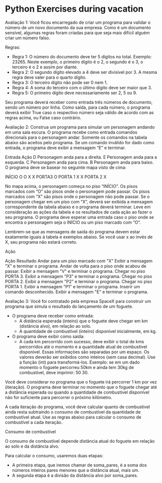 <h1>Python Exercises during vacation</h1>


<p>Avaliação 1: Você ficou encarregado de criar um programa para validar o número de um novo documento da sua empresa. Como é um documento sensível, algumas regras foram criadas para que seja mais difícil alguém criar um número falso.

Regras:

- Regra 1: O número do documento deve ter 5 dígitos no total. Exemplo: 23265. Neste exemplo, o primeiro dígito é o 2, o segundo é o 3, o terceiro é o 2 e assim por diante.
- Regra 2: O segundo dígito elevado a 4 deve ser divisível por 3. A mesma regra deve valer para o quarto dígito.
- Regra 3: O terceiro dígito não pode ser 0 nem 1.
- Regra 4: A soma do terceiro com o último dígito deve ser maior que 3.
- Regra 5: O primeiro dígito deve necessariamente ser 2, 5 ou 9.

Seu programa deverá receber como entrada três números de documento, sendo um número por linha. Como saída, para cada número, o programa deverá exibir True caso o respectivo número seja válido de acordo com as regras acima, ou False caso contrário.</p>


<p>Avaliação 2: Construa um programa para simular um personagem andando em uma sala escura. O programa recebe como entrada comandos direcionais para o personagem andar. Somente os comandos na tabela abaixo são aceitos pelo programa. Se um comando inválido for dado como entrada, o programa deve exibir a mensagem “E” e terminar.

Entrada	Ação
D	Personagem anda para a direita.
E	Personagem anda para a esquerda.
C	Personagem anda para cima.
B	Personagem anda para baixo.
O programa deve se basear no seguinte mapa visto de cima:

INÍCIO	  O	       O	       X
  X	    PORTA3	   O	     PORTA 1
  X	     X	    PORTA 2	    X
 
No mapa acima, o personagem começa no piso “INÍCIO”. Os pisos marcados com “O” são pisos onde o personagem pode passar. Os pisos marcados com “X” são pisos onde o personagem não pode passar. Se o personagem chegar em um piso com “X”, deverá ser exibida a mensagem correspondente da tabela abaixo e o programa deverá terminar. Leve em consideração as ações da tabela e os resultados de cada ação ao fazer o seu programa. O programa deve esperar uma entrada caso o piso onde se encontra o personagem seja o INÍCIO ou um piso marcado com “O”.

Lembrem-se que as mensagens de saída do programa devem estar exatamente iguais à tabela e exemplos abaixo. Se você usar x ao invés de X, seu programa não estará correto.

Ação

Ação	Resultado
Andar para um piso marcado com "X"	Exibir a mensagem "X" e terminar o programa.
Andar de volta para o piso onde acabou de passar.	Exibir a mensagem "V" e terminar o programa.
Chegar no piso PORTA 3.	Exibir a mensagem "P3" e terminar o programa.
Chegar no piso PORTA 2.	Exibir a mensagem "P2" e terminar o programa.
Chegar no piso PORTA 1.	Exibir a mensagem "P1" e terminar o programa.
Inserir um comando desconhecido.	Exibir a mensagem "E" e terminar o programa.</p>


<p>Avaliação 3: Você foi contratado pela empresa SpaceX para construir um programa que simula o resultado do lançamento de um foguete.
 
- O programa deve receber como entrada:
    - A distância esperada (inteiro) que o foguete deve chegar em km (distância alvo), em relação ao solo.
    - A quantidade de combustível (inteiro) disponível inicialmente, em kg.
- O programa deve exibir como saída:
    - A cada km percorrido com sucesso, deve exibir o total de kms percorridos até o momento e a quantidade atual de combustível disponível. Essas informações são separadas por um espaço. Os valores deverão ser exibidos como inteiros (sem casa decimal). Use a função (int) para transformá-los. Exemplo: se em um dado momento o foguete percorreu 50km e ainda tem 30kg de combustível, deve imprimir: 50 30.
 

Você deve considerar no programa que o foguete irá percorrer 1 km por vez (iteração). O programa deve terminar no momento que o foguete chegar até a distância esperada ou quando a quantidade de combustível disponível não for suficiente para percorrer o próximo kilômetro.



 A cada iteração do programa, você deve calcular quanto de combustível ainda resta subtraindo o consumo de combustível da quantidade de combustível atual. Use as regras abaixo para calcular o consumo de combustível a cada iteração.
 

Consumo de combustível
 
O consumo de combustível depende distância atual do foguete em relação ao solo e da distância alvo.
 

Para calcular o consumo, usaremos duas etapas:
 

- A primeira etapa, que iremos chamar de soma_pares, é a soma dos números inteiros pares menores que a distância atual, mais um.
- A segunda etapa é a divisão da distância alvo por soma_pares.</p>


<p></p>
